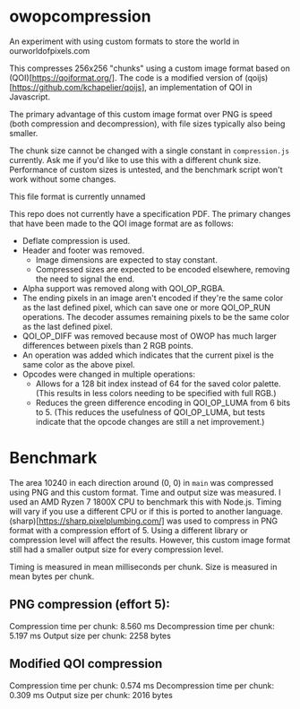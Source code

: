 # owopcompression
An experiment with using custom formats to store the world in ourworldofpixels.com

This compresses 256x256 "chunks" using a custom image format based on (QOI)[https://qoiformat.org/]. The code is a modified version of (qoijs)[https://github.com/kchapelier/qoijs], an implementation of QOI in Javascript.

The primary advantage of this custom image format over PNG is speed (both compression and decompression), with file sizes typically also being smaller.

The chunk size cannot be changed with a single constant in `compression.js` currently. Ask me if you'd like to use this with a different chunk size. Performance of custom sizes is untested, and the benchmark script won't work without some changes.

This file format is currently unnamed

This repo does not currently have a specification PDF. The primary changes that have been made to the QOI image format are as follows:
  - Deflate compression is used.
  - Header and footer was removed. 
    - Image dimensions are expected to stay constant.
    - Compressed sizes are expected to be encoded elsewhere, removing the need to signal the end.
  - Alpha support was removed along with QOI_OP_RGBA.
  - The ending pixels in an image aren't encoded if they're the same color as the last defined pixel, which can save one or more QOI_OP_RUN operations. The decoder assumes remaining pixels to be the same color as the last defined pixel.
  - QOI_OP_DIFF was removed because most of OWOP has much larger differences between pixels than 2 RGB points.
  - An operation was added which indicates that the current pixel is the same color as the above pixel.
  - Opcodes were changed in multiple operations:
    - Allows for a 128 bit index instead of 64 for the saved color palette. (This results in less colors needing to be specified with full RGB.)
    - Reduces the green difference encoding in QOI_OP_LUMA from 6 bits to 5. (This reduces the usefulness of QOI_OP_LUMA, but tests indicate that the opcode changes are still a net improvement.)

# Benchmark
The area 10240 in each direction around (0, 0) in `main` was compressed using PNG and this custom format. Time and output size was measured.
I used an AMD Ryzen 7 1800X CPU to benchmark this with Node.js. Timing will vary if you use a different CPU or if this is ported to another language.
(sharp)[https://sharp.pixelplumbing.com/] was used to compress in PNG format with a compression effort of 5. Using a different library or compression level will affect the results. However, this custom image format still had a smaller output size for every compression level.

Timing is measured in mean milliseconds per chunk.
Size is measured in mean bytes per chunk.

## PNG compression (effort 5):
Compression time per chunk: 8.560 ms
Decompression time per chunk: 5.197 ms
Output size per chunk: 2258 bytes

## Modified QOI compression
Compression time per chunk: 0.574 ms
Decompression time per chunk: 0.309 ms
Output size per chunk: 2016 bytes